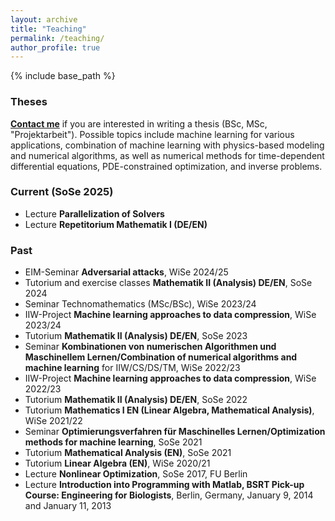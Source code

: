 ```yaml
---
layout: archive
title: "Teaching"
permalink: /teaching/
author_profile: true
---
```


{% include base_path %}

### Theses

[**Contact me**](mailto:sebastian.goetschel@tuhh.de) if you are interested in writing a thesis (BSc, MSc, "Projektarbeit"). Possible topics include machine learning for various applications, combination of machine learning with physics-based modeling and numerical algorithms, as well as numerical methods for time-dependent differential equations, PDE-constrained optimization, and inverse problems.

### Current (SoSe 2025)
- Lecture **Parallelization of Solvers**
- Lecture **Repetitorium Mathematik I (DE/EN)**


### Past
- EIM-Seminar **Adversarial attacks**, WiSe 2024/25
- Tutorium and exercise classes **Mathematik II (Analysis) DE/EN**, SoSe 2024
- Seminar Technomathematics (MSc/BSc), WiSe 2023/24
- IIW-Project **Machine learning approaches to data compression**, WiSe 2023/24
- Tutorium **Mathematik II (Analysis) DE/EN**, SoSe 2023
- Seminar **Kombinationen von numerischen Algorithmen und Maschinellem Lernen/Combination of numerical algorithms and machine learning** for IIW/CS/DS/TM, WiSe 2022/23
- IIW-Project **Machine learning approaches to data compression**, WiSe 2022/23
- Tutorium **Mathematik II (Analysis) DE/EN**, SoSe 2022
- Tutorium **Mathematics I EN (Linear Algebra, Mathematical Analysis)**, WiSe 2021/22
- Seminar **Optimierungsverfahren für Maschinelles Lernen/Optimization methods for machine learning**, SoSe 2021
- Tutorium **Mathematical Analysis (EN)**, SoSe 2021
- Tutorium **Linear Algebra (EN)**, WiSe 2020/21
- Lecture **Nonlinear Optimization**, SoSe 2017, FU Berlin
- Lecture **Introduction into Programming with Matlab, BSRT Pick-up Course: Engineering for Biologists**, Berlin, Germany, January 9, 2014 and January 11, 2013


<!--
{% for post in site.teaching reversed %}
  {% include archive-single.html %}
{% endfor %}
 -->
